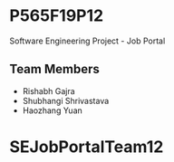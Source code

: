 # P565F19P12
Software Engineering Project - Job Portal

## Team Members
- Rishabh Gajra
- Shubhangi Shrivastava
- Haozhang Yuan
# SEJobPortalTeam12
